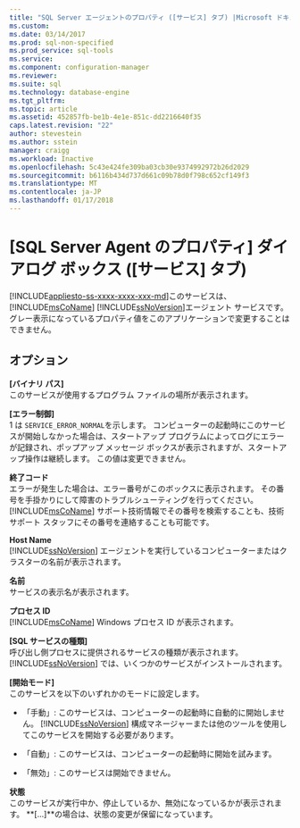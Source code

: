 ```yaml
---
title: "SQL Server エージェントのプロパティ ([サービス] タブ) |Microsoft ドキュメント"
ms.custom: 
ms.date: 03/14/2017
ms.prod: sql-non-specified
ms.prod_service: sql-tools
ms.service: 
ms.component: configuration-manager
ms.reviewer: 
ms.suite: sql
ms.technology: database-engine
ms.tgt_pltfrm: 
ms.topic: article
ms.assetid: 452857fb-be1b-4e1e-851c-dd2216640f35
caps.latest.revision: "22"
author: stevestein
ms.author: sstein
manager: craigg
ms.workload: Inactive
ms.openlocfilehash: 5c43e424fe309ba03cb30e9374992972b26d2029
ms.sourcegitcommit: b6116b434d737d661c09b78d0f798c652cf149f3
ms.translationtype: MT
ms.contentlocale: ja-JP
ms.lasthandoff: 01/17/2018
---
```

# <a name="sql-server-agent-properties-service-tab"></a>[SQL Server Agent のプロパティ] ダイアログ ボックス ([サービス] タブ)
[!INCLUDE[appliesto-ss-xxxx-xxxx-xxx-md](../../includes/appliesto-ss-xxxx-xxxx-xxx-md.md)]このサービスは、 [!INCLUDE[msCoName](../../includes/msconame-md.md)] [!INCLUDE[ssNoVersion](../../includes/ssnoversion-md.md)]エージェント サービスです。 グレー表示になっているプロパティ値をこのアプリケーションで変更することはできません。  
  
## <a name="options"></a>オプション  
 **[バイナリ パス]**  
 このサービスが使用するプログラム ファイルの場所が表示されます。  
  
 **[エラー制御]**  
 1 は `SERVICE_ERROR_NORMAL`を示します。 コンピューターの起動時にこのサービスが開始しなかった場合は、スタートアップ プログラムによってログにエラーが記録され、ポップアップ メッセージ ボックスが表示されますが、スタートアップ操作は継続します。 この値は変更できません。  
  
 **終了コード**  
 エラーが発生した場合は、エラー番号がこのボックスに表示されます。 その番号を手掛かりにして障害のトラブルシューティングを行ってください。 [!INCLUDE[msCoName](../../includes/msconame-md.md)] サポート技術情報でその番号を検索することも、技術サポート スタッフにその番号を連絡することも可能です。  
  
 **Host Name**  
 [!INCLUDE[ssNoVersion](../../includes/ssnoversion-md.md)] エージェントを実行しているコンピューターまたはクラスターの名前が表示されます。  
  
 **名前**  
 サービスの表示名が表示されます。  
  
 **プロセス ID**  
 [!INCLUDE[msCoName](../../includes/msconame-md.md)] Windows プロセス ID が表示されます。  
  
 **[SQL サービスの種類]**  
 呼び出し側プロセスに提供されるサービスの種類が表示されます。 [!INCLUDE[ssNoVersion](../../includes/ssnoversion-md.md)] では、いくつかのサービスがインストールされます。  
  
 **[開始モード]**  
 このサービスを以下のいずれかのモードに設定します。  
  
-   「手動」: このサービスは、コンピューターの起動時に自動的に開始しません。 [!INCLUDE[ssNoVersion](../../includes/ssnoversion-md.md)] 構成マネージャーまたは他のツールを使用してこのサービスを開始する必要があります。  
  
-   「自動」: このサービスは、コンピューターの起動時に開始を試みます。  
  
-   「無効」: このサービスは開始できません。  
  
 **状態**  
 このサービスが実行中か、停止しているか、無効になっているかが表示されます。 **[...]**の場合は、状態の変更が保留になっています。  
  
  
